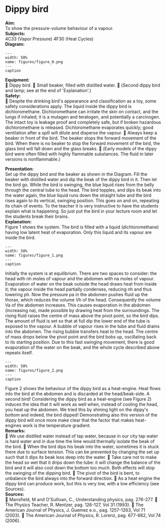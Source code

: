 # Dippy bird 
    
<b> Aim: </b>  
 To show the pressure-volume behaviour of a vapour.    
<b> Subjects: </b>  
 4C33 (Vapor Pressure) 4F30 (Heat Cycles)   
<b> Diagram: </b>  
    
```{figure} figures/figure_0.png  
---  
width: 50%  
name: figures/figure_0.png  
---  
caption  
``` 
    
<b> Equipment: </b>  
  Dippy bird.  Small beaker, filled with distilled water.  (Second dippy bird and lamp; see at the end of 'Explanation'.)   
<b> Safety: </b>  
  Despite the drinking bird's appearance and classification as a toy, some safety considerations apply. The liquid inside the dippy bird is dichloromethane. Dichloromethane can irritate the skin on contact, and the lungs if inhaled; it is a mutagen and teratogen, and potentially a carcinogen. The intact toy is leakage proof and completely safe, but if broken hazardous dichloromethane is released. Dichloromethane evaporates quickly; good ventilation after a spill will dilute and disperse the vapour.  Always keep a beaker in front of the bird. The beaker stops the forward movement of the bird. When there is no beaker to stop the forward movement of the bird, the glass bird will fall down and the glass breaks.  (Early models of the dippy bird were often filled with highly flammable substances. The fluid in later versions is nonflammable.)
     
<b> Presentation: </b>  
 Set up the dippy bird and the beaker as shown in the Diagram. Fill the beaker with distilled water and dip the beak of the dippy bird in it. Then let the bird go. While the bird is swinging, the blue liquid rises from the belly through the central tube to the head. The bird topples, and dips its beak into the water again, the blue liquid runs down the straight tube and the bird rises again to its vertical, swinging position. This goes on and on, repeating its chain of events. To the teacher it is very instructive to have the students explain what is happening. So just put the bird in your lecture room and let the students break their brains.    
<b> Explanation: </b>  
 Figure 1 shows the system. The bird is filled with a liquid (dichloromethane) having low latent heat of evaporation. Only this liquid and its vapour are inside the bird.     
```{figure} figures/figure_1.png  
---  
width: 50%  
name: figures/figure_1.png  
---  
caption  
``` 
 Initially the system is at equilibrium. There are two spaces to consider: the head with nh moles of vapour and the abdomen with na moles of vapour. Evaporation of water on the beak outside the head draws heat from inside it; the vapour inside the head partially condenses, reducing nh and thus lowering ph. Now the pressure pa in the abdomen pushes fluid up the thorax, which reduces the volume Vh of the head. Consequently the volume Va of the abdomen increases. This causes evaporation in the abdomen (increasing na), made possible by drawing heat from the surroundings. The rising fluid raises the centre of mass above the pivot point, so the bird dips. The amount of fluid is set so that at full dip the lower end of the tube is exposed to the vapour. A bubble of vapour rises in the tube and fluid drains into the abdomen. The rising bubble transfers heat to the head. The centre of mass drops below the pivot point and the bird bobs up, oscillating back to its starting position. Due to this fast swinging movement, there is good evaporation of the water on the beak, and the whole cycle described above repeats itself.     
```{figure} figures/figure_2.png  
---  
width: 50%  
name: figures/figure_2.png  
---  
caption  
``` 
 Figure 2 shows the behaviour of the dippy bird as a heat-engine. Heat flows into the bird at the abdomen and is discarded at the head/beak-side.   A second bird! Considering the dippy bird as a heat-engine (see Figure 2) induces the idea that it will work as well when, instead of cooling the head, you heat up the abdomen. We tried this by shining light on the dippy's bottom and indeed, the bird dipped! Demonstrating also this version of the dippy bird will once more make clear that the factor that makes heat-engines work is the temperature gradient.   
<b> Remarks: </b>  
  We use distilled water instead of tap water, because in our city tap water is hard water and in due time the lime would thermally isolate the beak of the bird.  When the bird dips his beak into the water, sometimes it is stuck there due to surface tension. This can be prevented by changing the set up such that it dips its beak less deep into the water.  Take care not to make the head so wet that it drips down the tube: it will change the balance of the bird and it will also cool down the bottom too much. Both effects will stop the swinging of the dipping bird.  The pivot of the bird is bent, to unbalance the bird always into the forward direction.  As a heat engine the dippy bird can produce work, but this is very low, with a low efficiency (see Sources).   
<b> Sources: </b>  
  Mansfield, M and O'Sullivan, C., Understanding physics, pag. 276-277.  The Physics Teacher, R. Mentzer, pag. 126-127, Vol 31 (1993).  The American Journal of Physics, J. Guemez e.o., pag. 1257-1263, Vol 71 (2003).  The American Journal of Physics, R. Lorenz, pag. 677-682, Vol 74 (2006).  